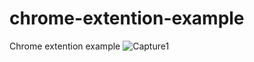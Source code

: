 # chrome-extention-example
Chrome extention example
![Capture1](https://user-images.githubusercontent.com/35004603/152316965-d5cda152-0d21-427f-9f61-ee0a2392ddbe.JPG)
